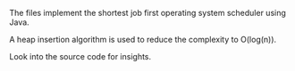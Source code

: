The files implement the shortest job first operating system scheduler using Java.

A heap insertion algorithm is used to reduce the complexity to O(log(n)).

Look into the source code for insights. 
